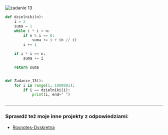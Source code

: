 <picture>
  <source srcset="../../srt/zbior_zadan/13.png" media="(prefers-color-scheme: light)">
  <source srcset="../../srt/zbior_zadan/black_13.png" media="(prefers-color-scheme: dark)">
  <img src="../../srt/zbior_zadan/black_13.png" alt="zadanie 13">
</picture>

```python
def dzielniki(n):
    i = 2
    suma = 1
    while i * i < n:
        if n % i == 0:
            suma += i + (n // i)
        i += 1

    if i * i == n:
        suma += i

    return suma


def Zadanie_13():
    for i in range(1, 1000001):
        if i == dzielniki(i):
            print(i, end=" ")



```

---
### Sprawdź też moje inne projekty z odpowiedziami:
- [Rosnotes-Dyskretna](https://github.com/kamilGie/Rosnotes-Dyskretna)
